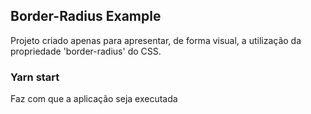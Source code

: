## Border-Radius Example

Projeto criado apenas para apresentar, de forma visual, a utilização da propriedade 'border-radius' do CSS.

### Yarn start

Faz com que a aplicação seja executada

